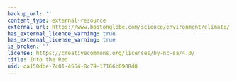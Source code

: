 ```yaml
---
backup_url: ''
content_type: external-resource
external_url: https://www.bostonglobe.com/science/environment/climate/
has_external_licence_warning: true
has_external_license_warning: true
is_broken: ''
license: https://creativecommons.org/licenses/by-nc-sa/4.0/
title: Into the Red
uid: ca150dbe-7c01-4564-8c79-17166b0988d0
---
```

